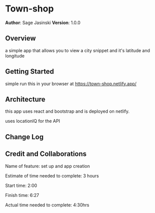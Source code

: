 # Town-shop

**Author**: Sage Jasinski
**Version**: 1.0.0

## Overview

a simple app that allows you to view a city snippet and it's latitude and longitude

## Getting Started

simple run this in your browser at https://town-shop.netlify.app/

## Architecture

this app uses react and bootstrap and is deployed on netlify.

uses locationIQ for the API

## Change Log


## Credit and Collaborations


Name of feature: set up and app creation

Estimate of time needed to complete: 3 hours

Start time: 2:00

Finish time: 6:27

Actual time needed to complete: 4:30hrs